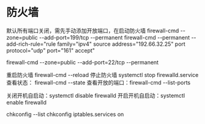 # 防火墙

默认所有端口关闭，需先手动添加开放端口，在启动防火墙
firewall-cmd --zone=public --add-port=199/tcp --permanent
firewall-cmd --permanent --add-rich-rule="rule family="ipv4" source address="192.66.32.25" port protocol="udp" port="161" accept"

firewall-cmd --zone=public --add-port=22/tcp --permanent

重启防火墙 firewall-cmd --reload
停止防火墙 systemctl stop firewalld.service
查看状态： firewall-cmd --state
查看开放的端口：firewall-cmd --list-ports

关闭开机自启动：systemctl disable firewalld
开启开机自启动：systemctl enable firewalld

chkconfig --list
chkconfig iptables.services on